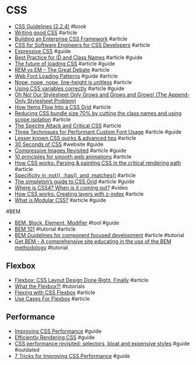 # CSS

- [CSS Guidelines (2.2.4)](http://cssguidelin.es) #book
- [Writing good CSS](http://markrabey.com/2014/11/07/writing-good-css) #article
- [Building an Enterprise CSS Framework](https://medium.com/salesforce-ux/building-an-enterprise-framework-is-hard-1e8d8b33e082) #article
- [CSS for Software Engineers for CSS Developers](https://speakerdeck.com/csswizardry/css-for-software-engineers-for-css-developers) #article
- [Expressive CSS](http://johnpolacek.github.io/expressive-css) #guide
- [Best Practice for ID and Class Names](http://meiert.com/en/blog/20080812/best-practice-ids-and-classes) #article #guide
- [The future of loading CSS](https://jakearchibald.com/2016/link-in-body/) #article #guide
- [REM vs EM – The Great Debate](http://zellwk.com/blog/rem-vs-em/) #article
- [Web Font Loading Patterns](https://www.bramstein.com/writing/web-font-loading-patterns.html) #guide #article
- [Nope, nope, nope, line-height is unitless](http://allthingssmitty.com/2017/01/30/nope-nope-nope-line-height-is-unitless) #article
- [Using CSS variables correctly](https://madebymike.com.au/writing/using-css-variables) #article #guide
- [Oh No! Our Stylesheet Only Grows and Grows and Grows! (The Append-Only Stylesheet Problem)](https://css-tricks.com/oh-no-stylesheet-grows-grows-grows-append-stylesheet-problem/)
- [How Items Flow Into a CSS Grid](http://gedd.ski/post/grid-item-placement) #article
- [Reducing CSS bundle size 70% by cutting the class names and using scope isolation](https://medium.freecodecamp.org/reducing-css-bundle-size-70-by-cutting-the-class-names-and-using-scope-isolation-625440de600b) #article
- [The Spectre Attack and Critical CSS](https://www.filamentgroup.com/lab/spectre-js-cookie.html) #article
- [Three Techniques for Performant Custom Font Usage](https://css-tricks.com/three-techniques-performant-custom-font-usage) #article #guide
- [Lesser known CSS quirks & advanced tips](https://medium.com/@peedutuisk/lesser-known-css-quirks-oddities-and-advanced-tips-css-is-awesome-8ee3d16295bb) #article
- [30 Seconds of CSS](https://atomiks.github.io/30-seconds-of-css) #website #guide
- [Compressive Images Revisited](https://timkadlec.com/remembers/2018-03-22-compressive-images-revisited) #article #guide
- [10 principles for smooth web animations](https://blog.gyrosco.pe/smooth-css-animations-7d8ffc2c1d29) #article
- [How CSS works: Parsing & painting CSS in the critical rendering path](https://blog.logrocket.com/how-css-works-parsing-painting-css-in-the-critical-rendering-path-b3ee290762d3) #article
- [Specificity in :not(), :has(), and :matches()](https://meyerweb.com/eric/thoughts/2018/06/05/specificity-in-not-has-and-matches/) #article
- [The simpleton’s guide to CSS Grid](https://blog.logrocket.com/the-simpletons-guide-to-css-grid-1767565b3cf7) #article #guide
- [Where is CSS4? When is it coming out?](https://www.youtube.com/watch?v=Jtmkk6odggs) #video
- [How CSS works: Creating layers with z-index](https://blog.logrocket.com/how-css-works-creating-layers-with-z-index-6a20afe1550e) #article
- [What is Modular CSS?](https://spaceninja.com/2018/09/17/what-is-modular-css) #article #guide 

#BEM

- [BEM. Block, Element, Modifier](https://en.bem.info) #tool #guide
- [BEM 101](https://css-tricks.com/bem-101) #tutorial #article
- [BEM Guidelines for component focused development](http://www.joelambert.co.uk/article/bem-guidelines) #article #tutorial
- [Get BEM - A comprehensive site educating in the use of the BEM methodology](http://getbem.com) #tutorial

## Flexbox

- [Flexbox: CSS Layout Design Done Right, Finally](https://medium.com/@effectiveui/flexbox-css-layout-design-done-right-finally-d8f712923060) #article
- [What the Flexbox?!](http://flexbox.io) #tutorials
- [Flexing with CSS Flexbox](https://blog.logrocket.com/flexing-with-css-flexbox-b7940b329a8a) #article
- [Use Cases For Flexbox](https://www.smashingmagazine.com/2018/10/flexbox-use-cases) #article

## Performance

- [Improving CSS Performance](http://johnotander.com/css/2015/06/10/css-performance) #guide
- [Efficiently Rendering CSS](https://css-tricks.com/efficiently-rendering-css) #guide
- [CSS performance revisited: selectors, bloat and expensive styles](https://benfrain.com/css-performance-revisited-selectors-bloat-expensive-styles) #guide #outdated
- [7 Tricks for Improving CSS Performance](https://www.keycdn.com/blog/css-performance) #guide
